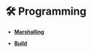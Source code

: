 # 🛠️ Programming

- __[Marshalling](https://github.com/honghyunin/TIL/blob/main/Programming/Marshalling.md)__

- __[Build](https://github.com/honghyunin/TIL/blob/main/Programming/Build/README.md)__